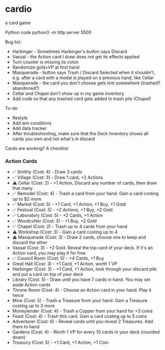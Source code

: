 # cardio
a card game

Python code
python3 -m http.server 5500


Bug list: 
* Harbinger - Sometimes Harbinger's button says Discard
* Vassal - the Action card I draw does not get its effects applied
* Turn counter is missing its colon
* Randomize gold+VP at first hand
* Masquerade - button says Trash / Discard Selected when it shouldn't, e.g. after a card with a modal is played on a previous hand, like Cellar
* Masquerade - the card you don't choose gets lost somewhere (trashed? abandoned?)
* Cellar and Chapel don't show up in my game inventory
* Add code so that any trashed card gets added to trash pile (Chapel)

To-do
* Restyle 
* Add win conditions
* Add data tracker
* After troubleshooting, make sure that the Deck Inventory shows all cards you own and not what's in discard

Cards are working? A checklist

### Action Cards
- ✅ Smithy (Cost: 4) - Draw 3 cards
- ✅ Village (Cost: 3) - Draw 1 card, +2 Actions
- ⚠️ Cellar (Cost: 2) - +1 Action, Discard any number of cards, then draw that many
- ✅ Remodel (Cost: 4) - Trash a card from your hand. Gain a card costing up to $2 more
- ✅ Market (Cost: 5) - +1 Card, +1 Action, +1 Buy, +1 Gold
- ✅ Festival (Cost: 5) - +2 Actions, +1 Buy, +2 Gold
- ✅ Laboratory (Cost: 5) - +2 Cards, +1 Action
- ✅ Woodcutter (Cost: 3) - +1 Buy, +2 Gold
- ✅ Chapel (Cost: 2) - Trash up to 4 cards from your hand
- ⚠️ Workshop (Cost: 3) - Gain a card costing up to 4
- ⚠️ Masquerade (Cost: 3) - Draw 2 cards, choose one to keep and discard the other
-  Vassal (Cost: 3) - +2 Gold. Reveal the top card of your deck. If it's an Action card, you may play it for free
- ✅ Council Room (Cost: 5) - +4 Cards, +1 Buy
- Great Hall (Cost: 3) - +1 Card, +1 Action, worth 1 VP
- Harbinger (Cost: 3) - +1 Card, +1 Action, look through your discard pile and put a card on top of your deck
- Library (Cost: 5) - Draw until you have 7 cards in hand. You may set aside Action cards
- Throne Room (Cost: 4) - Choose an Action card in your hand. Play it twice
- Mine (Cost: 5) - Trash a Treasure from your hand. Gain a Treasure costing up to 3 more
- Moneylender (Cost: 4) - Trash a Copper from your hand for +3 coins
- Feast (Cost: 4) - Trash this card. Gain a card costing up to 5 coins
- Adventurer (Cost: 6) - Reveal cards until you reveal 2 Treasures. Add them to hand
- Gardens (Cost: 4) - Worth 1 VP for every 10 cards in your deck (rounded down)
- Treasury (Cost: 5) - +1 Card, +1 Action, +1 Coin